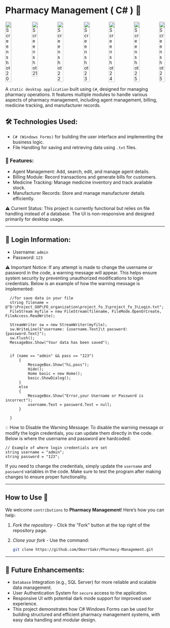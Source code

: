 
# Pharmacy Management ( C# ) 💊

<div style="display: flex; justify-content: space-between; margin-bottom:2%;">
  <img src="https://github.com/user-attachments/assets/b700f8ec-2495-484c-88d9-d2da26b3f505" alt="Screenshot 20" style="width: 24%; margin-right: 1%;" />
  <img src="https://github.com/user-attachments/assets/52ff42ed-1b4c-4cb8-a3be-01614ae629d4" alt="Screenshot 21"style="width: 24%;" />
  <img src="https://github.com/user-attachments/assets/9eb103d5-9620-46f1-b9f6-8aeea7176326" alt="Screenshot 22"style="width: 24%; margin-right: 1%;" />
  <img src="https://github.com/user-attachments/assets/8dbc8b31-a1b3-479c-9064-d28185592d53" alt="Screenshot 23"style="width: 24%;" />
  <img src="https://github.com/user-attachments/assets/535e3863-a2f0-4084-ab48-2676be9b123d" alt="Screenshot 24"style="width: 24%;" />
  <img src="https://github.com/user-attachments/assets/690f4bfe-5339-4008-8e22-3bb65f0e7ec1" alt="Screenshot 25"style="width: 24%;" />
  <img src="https://github.com/user-attachments/assets/d59ce6ed-f25f-4f37-b81f-eb562ccb0976" alt="Screenshot 25"style="width: 24%;" />
</div>


A `static desktop application` built using `C#`, designed for managing pharmacy operations. It features
multiple modules to handle various aspects of pharmacy management, including agent
management, billing, medicine tracking, and manufacturer records.

## 🛠 Technologies Used:

- `C# (Windows Forms)` for building the user interface and implementing the business logic.
- File Handling for saving and retrieving data using `.txt` files.

### 📂 Features:

- Agent Management: Add, search, edit, and manage agent details.
- Billing Module: Record transactions and generate bills for customers.
- Medicine Tracking: Manage medicine inventory and track available stock.
- Manufacturer Records: Store and manage manufacturer details efficiently.
 
⚠ Current Status:
This project is currently functional but relies on file handling instead of a database. The UI is non-responsive and designed primarily for desktop usage.

---

## 🔑 Login Information:

- Username: `admin`
- Password: `123`

⚠ Important Notice:
If any attempt is made to change the username or password in the code, a warning message will appear.
This helps ensure system security by preventing unauthorized modifications to login credentials.
Below is an example of how the warning message is implemented:
```
  //for save data in your file
  string filename = @"D:\Project_OOP\FO_organization\project_fo_3\project_fo_3\Login.txt";
  FileStream myfile = new FileStream(filename, FileMode.OpenOrCreate, FileAccess.ReadWrite);

  StreamWriter sw = new StreamWriter(myfile);
  sw.WriteLine($"username: {username.Text}\t password:{password.Text}");
  sw.Flush();
  MessageBox.Show("Your data has been saved");


  if (name == "admin" && pass == "123")
      {
          MessageBox.Show("hi,poss");
          Hide();
          Home basic = new Home();
          basic.ShowDialog();
      }
      else
      {
          MessageBox.Show("Error,your Username or Password is incorrect");
          username.Text = password.Text = null;
      }

  }
```

💡 How to Disable the Warning Message:
To disable the warning message or modify the login credentials, you can update them directly in the code. Below is where the username and password are hardcoded:
```
// Example of where login credentials are set
string username = "admin";
string password = "123";
```
If you need to change the credentials, simply update the `username` and `password` variables in the code.
Make sure to test the program after making changes to ensure proper functionality.

---
## How to Use 🚀  

We welcome `contributions` to **Pharmacy Management**! Here’s how you can help:
1. *Fork the repository* - Click the "Fork" button at the top right of the repository page.
2. *Clone your fork* - Use the command:
   
   ```bash
   git clone https://github.com/OmarrSakr/Pharmacy-Management.git

---
## 🔄 Future Enhancements:

- `Database` Integration (e.g., SQL Server) for more reliable and scalable data management.
- User Authentication System for `secure` access to the application.
- Responsive UI with potential dark mode support for improved user experience.
- This project demonstrates how C# Windows Forms can be used for building structured and efficient pharmacy management systems, with easy data handling and modular design.
